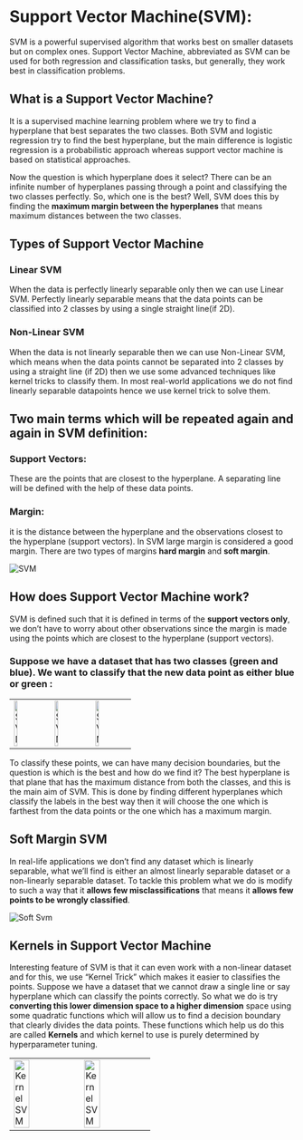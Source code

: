 <h1>Support Vector Machine(SVM):</h1>

<p>
    SVM is a powerful supervised algorithm that works best on smaller datasets but on complex ones.
     Support Vector Machine, abbreviated as SVM can be used for both regression and classification tasks, 
     but generally, they work best in classification problems.
</p>

<h2>What is a Support Vector Machine?</h2>
<p>
    It is a supervised machine learning problem where we try to find a hyperplane that best separates the two classes.
    Both SVM and logistic regression try to find the best hyperplane,
    but the main difference is logistic regression is a probabilistic approach whereas support vector machine is based on statistical approaches.
</p>

<p>
    Now the question is which hyperplane does it select?
    There can be an infinite number of hyperplanes passing through a point and classifying the two classes perfectly.
    So, which one is the best?
    Well, SVM does this by finding the <b>maximum margin between the hyperplanes</b> that means maximum distances between the two classes.
</p>


<h2>Types of Support Vector Machine</h2>

<h3>Linear SVM</h3>
<p>
    When the data is perfectly linearly separable only then we can use Linear SVM.
 Perfectly linearly separable means that the data points can be classified into 2 classes by using a single straight line(if 2D).

</p>

<h3>Non-Linear SVM</h3>
<p>
    When the data is not linearly separable then we can use Non-Linear SVM,
which means when the data points cannot be separated into 2 classes by using a straight line (if 2D)
then we use some advanced techniques like kernel tricks to classify them.
In most real-world applications we do not find linearly separable datapoints hence we use kernel trick to solve them.
</p>

<h2>Two main terms which will be repeated again and again in SVM definition:</h2>

<h3>Support Vectors:</h3>
<p>
    These are the points that are closest to the hyperplane.
    A separating line will be defined with the help of these data points.   
</p>

 <h3>Margin: </h3>
<p>
    it is the distance between the hyperplane and the observations closest to the hyperplane (support vectors).
    In SVM large margin is considered a good margin.
    There are two types of margins <b>hard margin</b> and <b>soft margin</b>.
</p>
 
 <img src="imgs/svm1.png" alt="SVM">


 <h2>How does Support Vector Machine work?</h2>
 <p>
    SVM is defined such that it is defined in terms of the <b>support vectors only</b>,
    we don’t have to worry about other observations since the margin is made using the points which are closest to the hyperplane (support vectors).   
 </p>

<h3>Suppose we have a dataset that has two classes (green and blue).
     We want to classify that the new data point as either blue or green :</h3>

<table>
    <tr>
        <td><img src="imgs/svm2.png" width="33%" alt="SVM"/></td>
        <td><img src="imgs/svm3.png" width="33%" alt="SVM"/></td>
        <td><img src="imgs/svm4.png" width="33%" alt="SVM"/></td>
    </tr>
</table>


<p>
    To classify these points, we can have many decision boundaries,
    but the question is which is the best and how do we find it?
    The best hyperplane is that plane that has the maximum distance from both the classes,
    and this is the main aim of SVM.
    This is done by finding different hyperplanes which classify the labels in the best way
    then it will choose the one which is farthest from the data points or the one which has a maximum margin.
</p>


<h2>Soft Margin SVM</h2>
<p> 
In real-life applications we don’t find any dataset which is linearly separable,
what we’ll find is either an almost linearly separable dataset or a non-linearly separable dataset.
To tackle this problem what we do is modify to such a way that it <b>allows few misclassifications</b> that means it <b>allows few points to be wrongly classified</b>.
</p>

<img src="imgs/softsvm.png" alt="Soft Svm">


<h2>Kernels in Support Vector Machine</h2>

<p>
Interesting feature of SVM is that it can even work with a non-linear dataset and for this,
we use “Kernel Trick” which makes it easier to classifies the points. 
Suppose we have a dataset that we cannot draw a single line or say hyperplane which can classify the points correctly.
So what we do is try <b>converting this lower dimension space to a higher dimension</b> space using some quadratic functions which will allow us to find a decision boundary that clearly divides the data points.
These functions which help us do this are called <b>Kernels</b> and which kernel to use is purely determined by hyperparameter tuning.
</p>


<table>
    <tr>
        <td><img src="imgs/ksvm1.png" width="50%" alt="Kernel SVM"/></td>
        <td><img src="imgs/ksvm2.png" width="50%" alt="Kernel SVM"/></td>
    </tr>
</table>

